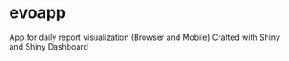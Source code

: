 # evoapp
App for daily report visualization (Browser and Mobile) 
Crafted with Shiny and Shiny Dashboard
